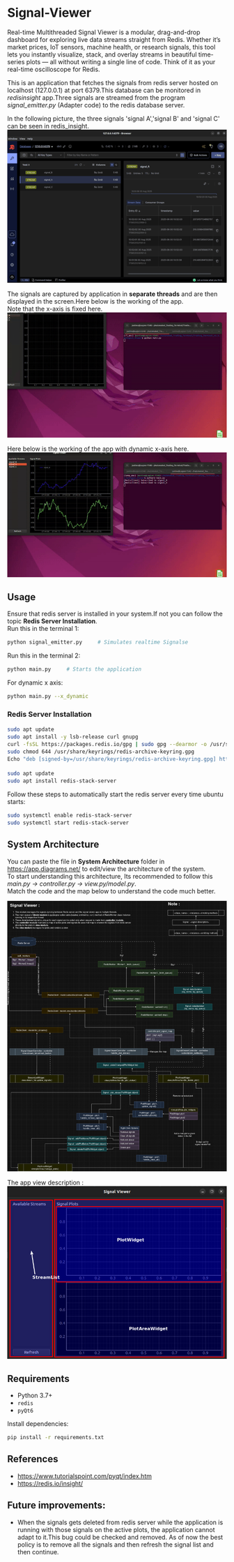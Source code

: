 # Signal-Viewer
Real-time Multithreaded Signal Viewer is a modular, drag-and-drop dashboard for exploring live data streams straight from Redis. Whether it’s market prices, IoT sensors, machine health, or research signals, this tool lets you instantly visualize, stack, and overlay streams in beautiful time-series plots — all without writing a single line of code. Think of it as your real-time oscilloscope for Redis.

This is an application that fetches the signals from redis server hosted on localhost (127.0.0.1) at port 6379.This database can be monitored in <i>redisinsight</i> app.Three signals are streamed from the program <i>signal_emitter.py</i> (Adapter code) to the redis database server.

In the following picture, the three signals 'signal A','signal B' and 'signal C' can be seen in redis_insight.
![Redis insight](<assets/Redis_insight.png>)

The signals are captured by application in **separate threads** and are then displayed in the screen.Here below is the working of the app.<br>Note that the x-axis is fixed here.<br>
![demo gif](<assets/demo.gif>)

Here below is the working of the app with dynamic x-axis here.<br>
![demo gif](<assets/demo_datetime_x_axis.gif>)

## Usage

Ensure that redis server is installed in your system.If not you can follow the topic **Redis Server Installation**.<br>
Run this in the terminal 1:
```bash
python signal_emitter.py     # Simulates realtime Signalse
```

Run this in the terminal 2:
```bash
python main.py     # Starts the application
```

For dynamic x axis:
```bash
python main.py --x_dynamic
```
### Redis Server Installation

```bash
sudo apt update 
sudo apt install -y lsb-release curl gnupg 
curl -fsSL https://packages.redis.io/gpg | sudo gpg --dearmor -o /usr/share/keyrings/redis-archive-keyring.gpg 
sudo chmod 644 /usr/share/keyrings/redis-archive-keyring.gpg 
Echo "deb [signed-by=/usr/share/keyrings/redis-archive-keyring.gpg] https://packages.redis.io/deb $(lsb_release -cs) main" | sudo tee /etc/apt/sources.list.d/redis.list 

sudo apt update 
sudo apt install redis-stack-server 
```

Follow these steps to automatically start the redis server every time ubuntu starts:
```bash
sudo systemctl enable redis-stack-server 
sudo systemctl start redis-stack-server 
```

## System Architecture

You can paste the file in **System Architecture** folder in https://app.diagrams.net/ to edit/view the architecture of the system.<br>
To start understanding this architecture, Its recommended to follow this <i>main.py -> controller.py -> view.py/model.py</i>.<br>
Match the code and the map below to understand the code much better.

![System Architecture](assets/Signal_viewer_architecture.png)

The app view description :<br>
![view](assets/signal_viewer.png)

## Requirements

- Python 3.7+
- `redis`
- `pyQt6`

Install dependencies:

```bash
pip install -r requirements.txt
```
## References

- https://www.tutorialspoint.com/pyqt/index.htm
- https://redis.io/insight/

## Future improvements:

- When the signals gets deleted from redis server while the application is running with those signals on the active plots, the application cannot adapt to it.This bug could be checked and removed. As of now the best policy is to remove all the signals and then refresh the signal list and then continue.
